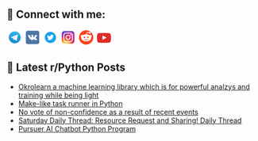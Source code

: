 ## 🔎 Connect with me:
[<img src="https://github.com/bullbesh/bullbesh/blob/main/images/Telegram.png" width="32" height="32" />](https://t.me/bullbesh)
[<img src="https://github.com/bullbesh/bullbesh/blob/main/images/VK.png" width="32" height="32" />](https://vk.com/bullbesh)
[<img src="https://github.com/bullbesh/bullbesh/blob/main/images/Twitter.png" width="32" height="32" />](https://twitter.com/bullbesh1)
[<img src="https://github.com/bullbesh/bullbesh/blob/main/images/Instagram.png" width="32" height="32" />](https://www.instagram.com/bullbesh)
[<img src="https://github.com/bullbesh/bullbesh/blob/main/images/Reddit.png" width="32" height="32" />](https://www.reddit.com/user/bullbesh)
[<img src="https://github.com/bullbesh/bullbesh/blob/main/images/YouTube.png" width="32" height="32" />](https://www.youtube.com/channel/UCtfjRs6uzgq5mfm8S06WTcg)

## 📕 Latest r/Python Posts
<!-- BLOG-POST-LIST:START -->
- [Okrolearn a machine learning library which is for powerful analzys and training while being light](https://www.reddit.com/r/Python/comments/1f02lho/okrolearn_a_machine_learning_library_which_is_for/)
- [Make-like task runner in Python](https://www.reddit.com/r/Python/comments/1f028a6/makelike_task_runner_in_python/)
- [No vote of non-confidence as a result of recent events](https://www.reddit.com/r/Python/comments/1f00qdo/no_vote_of_nonconfidence_as_a_result_of_recent/)
- [Saturday Daily Thread: Resource Request and Sharing! Daily Thread](https://www.reddit.com/r/Python/comments/1ezrsav/saturday_daily_thread_resource_request_and/)
- [Pursuer AI Chatbot Python Program](https://www.reddit.com/r/Python/comments/1ezopky/pursuer_ai_chatbot_python_program/)
<!-- BLOG-POST-LIST:END -->
